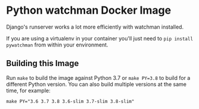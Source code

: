 # Python watchman Docker Image

Django's runserver works a lot more efficiently with watchman installed.

If you are using a virtualenv in your container you'll just need to
`pip install pywatchman` from within your environment.


## Building this Image

Run `make` to build the image against Python 3.7 or `make PY=3.8` to build for a
different Python version. You can also build multiple versions at the same time,
for example:

```
make PY="3.6 3.7 3.8 3.6-slim 3.7-slim 3.8-slim"
```
